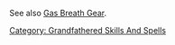 See also [Gas Breath Gear](:Category:_Gas_Breath_Gear "wikilink").

[Category: Grandfathered Skills And
Spells](Category:_Grandfathered_Skills_And_Spells "wikilink")
